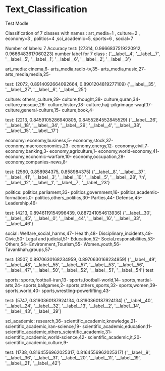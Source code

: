 # Text_Classification


Test Modle

Classification of 7 classes with names : art_media=1 , culture=2 , economy=3 , politics=4 ,sci_academic=5, sports=6 ,  social=7 

Number of labels: 7
Accuracy test:  (27314, 0.9666837519220912, 0.9666483617060223) 
number label for 7 class : {'__label__4', '__label__7', '__label__5', '__label__1', '__label__6', '__label__2', '__label__3'}

art_media:
  	cinema,6-
	arts_media,radio-tv,35-
	arts_media,music,27-
	arts_media,media,25-
  
test:  (2072, 0.8914092664092664, 0.8901204819277109)
{'__label__35', '__label__27', '__label__6', '__label__25'} 



culture:
  	others_culture,29-
	culture,thought,38-
	culture,quran,34-
	culture,mosque,26-
	culture,history,18-
	culture,hajj-pilgrimage-waqf,17-
	culture,general-culture,15-
	culture,book,4-

test:  (2213, 0.8459105286940805, 0.8455284552845529)
{'__label__26', '__label__18', '__label__34', '__label__29', '__label__4', '__label__38', '__label__15', '__label__17'}

economy:
  	economy,business,5-
	economy,stock,37-
	economy,macroeconomics,23-
	economy,energy,12-
	economy,civil,7-
	economy,banking,3-
	economy,agriculture,1-
	economy,world-economy,41-
	economy,economic-warfare,10-
	economy,occupation,28-
	economy,companies-news,8-

test:  (2560, 0.858984375, 0.858984375)
{'__label__8', '__label__37', '__label__41', '__label__3', '__label__10', '__label__5', '__label__28', '\n', '__label__12', '__label__1', '__label__7', '__label__23'}


politics:
  politics,parliament,33-
  politics,government,16-
  politics,academic-formations,0-
  politics,others_politics,30-
  Parties,44-
  Defense,45-
  Leadership,46-

test:  (4213, 0.8946119154996439, 0.887241054613936)
{'__label__30', '__label__45', '__label__0', '__label__44', '__label__16', '__label__33', '__label__46'}


social:
  Welfare_social_harms,47-
	Health,48-
	Disciplinary_incidents,49-
	Civic,50-
	Legal and judicial,51-
	Education,52-
	Socialـresponsibilities,53-
	Others,54-
	Environment_Tourism,55-
	Womenـyouth,56-
	Tavankhahـgroups,57-

test:  (3507, 0.8970630168234959, 0.8970630168234959)
{'__label__49', '__label__48', '__label__55', '__label__57', '__label__53', '__label__56', '__label__47', '__label__50', '__label__52', '__label__51', '__label__54'} test


sports:
  sports,football-iran,13-
	sports,football-world,14-
	sports,martial-arts,24-
	sports,ballgames,2-
	sports,others_sports,32-
	sports,women,39-
	sports,world,40-
	sports,wrestling-powerlifting,43-

test:  (5747, 0.8190360187924134, 0.8190360187924134)
{'__label__40', '__label__24', '__label__32', '__label__13', '__label__2', '__label__14', '__label__43', '__label__39'}


sci_academic:
  	research,36-
	scientific_academic,knowledge,21-
	scientific_academic,iran-science,19-
	scientific_academic,education,11-
	scientific_academic,others_scientific_academic,31-
	scientific_academic,world-science,42-
	scientific_academic,it,20-
	scientific_academic,culture,9-

test:  (1738, 0.8164556962025317, 0.8164556962025317)
{'__label__9', '__label__36', '__label__31', '__label__20', '__label__11', '__label__19', '__label__21', '__label__42'}
















